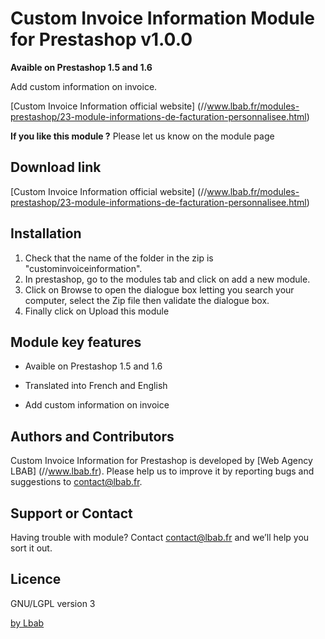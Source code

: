Custom Invoice Information Module for Prestashop v1.0.0
=======================================================
**Avaible on Prestashop 1.5 and 1.6**

Add custom information on invoice.

[Custom Invoice Information official website] (//www.lbab.fr/modules-prestashop/23-module-informations-de-facturation-personnalisee.html)

**If you like this module ?**
Please let us know on the module page

Download link
-------------
[Custom Invoice Information official website] (//www.lbab.fr/modules-prestashop/23-module-informations-de-facturation-personnalisee.html)

Installation
------------
1. Check that the name of the folder in the zip is "custominvoiceinformation".
2. In prestashop, go to the modules tab and click on add a new module.
3. Click on Browse to open the dialogue box letting you search your computer, select the Zip file then validate the dialogue box. 
4. Finally click on Upload this module


Module key features
-------------------
* Avaible on Prestashop 1.5 and 1.6

* Translated into French and English

* Add custom information on invoice


Authors and Contributors
------------------------
Custom Invoice Information for Prestashop is developed by [Web Agency LBAB] (//www.lbab.fr). Please help us to improve it by reporting bugs and suggestions to contact@lbab.fr.


Support or Contact
------------------
Having trouble with module? Contact contact@lbab.fr and we’ll help you sort it out.


Licence
-------
GNU/LGPL version 3

[by Lbab](//www.lbab.fr)
